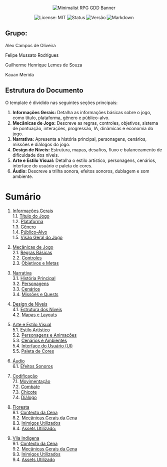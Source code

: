 <p align="center">
  <img src="https://i.ibb.co/56s7K8j/292330192-445386850928422-7259301303587158181-n-jpg.png" alt="Minimalist RPG GDD Banner">
</p>

<p align="center">
  <img src="https://img.shields.io/badge/License-MIT-yellow.svg?style=for-the-badge" alt="License: MIT">
  <img src="https://img.shields.io/badge/Status-Em%20Desenvolvimento-orange?style=for-the-badge" alt="Status">
  <img src="https://img.shields.io/badge/Versão-0.2.9-blue?style=for-the-badge" alt="Versão">
  <img src="https://img.shields.io/badge/Markdown-%23%23302c9b.svg?style=for-the-badge&logo=markdown&logoColor=white" alt="Markdown">

</p>

## Grupo:

 Alex Campos de Oliveira
 
 Felipe Mussato Rodrigues
 
 Guilherme Henrique Lemes de Souza
 
 Kauan Merida



## Estrutura do Documento

O template é dividido nas seguintes seções principais:
1. **Informações Gerais:** Detalha as informações básicas sobre o jogo, como título, plataforma, gênero e público-alvo.
2. **Mecânicas de Jogo:** Descreve as regras, controles, objetivos, sistema de pontuação, interações, progressão, IA, dinâmicas e economia do jogo.
3. **Narrativa:** Apresenta a história principal, personagens, cenários, missões e diálogos do jogo.
4. **Design de Níveis:** Estrutura, mapas, desafios, fluxo e balanceamento de dificuldade dos níveis.
5. **Arte e Estilo Visual:** Detalha o estilo artístico, personagens, cenários, interface do usuário e paleta de cores.
6. **Áudio:** Descreve a trilha sonora, efeitos sonoros, dublagem e som ambiente.
<!--7. **Progresso e Salvamento:** Explica os sistemas de progressão e salvamento do jogo.
8. **Monetização:** Detalha o modelo de negócio e itens pagos.
9. **Testes e Qualidade:** Plano de testes e coleta de feedback dos jogadores.
10. **Conclusão:** Resume os principais pontos do GDD e os próximos passos no desenvolvimento do jogo.
-->
# Sumário

1. [Informações Gerais](https://github.com/Alex2024Campos/Amostradinhos_Cultural/wiki/1.-Informa%C3%A7%C3%B5es-Gerais)<br>
    1.1. [Título do Jogo](https://github.com/Alex2024Campos/Amostradinhos_Cultural/wiki/1.-Informa%C3%A7%C3%B5es-Gerais#11-título-do-jogo)<br>
    1.2. [Plataforma](https://github.com/Alex2024Campos/Amostradinhos_Cultural/wiki/1.-Informa%C3%A7%C3%B5es-Gerais#12-plataforma)<br>
    1.3. [Gênero](https://github.com/Alex2024Campos/Amostradinhos_Cultural/wiki/1.-Informa%C3%A7%C3%B5es-Gerais#13-gênero)<br>
    1.4. [Público-Alvo](https://github.com/Alex2024Campos/Amostradinhos_Cultural/wiki/1.-Informa%C3%A7%C3%B5es-Gerais#14-público-alvo)<br>
    1.5. [Visão Geral do Jogo](https://github.com/Alex2024Campos/Amostradinhos_Cultural/wiki/1.-Informa%C3%A7%C3%B5es-Gerais#15-visão-geral-do-jogo)<br>

2. [Mecânicas de Jogo](https://github.com/Alex2024Campos/Amostradinhos_Cultural/wiki/2.-Mecânicas-de-Jogo)<br>
    2.1. [Regras Básicas](https://github.com/Alex2024Campos/Amostradinhos_Cultural/wiki/2.-Mecânicas-de-Jogo#21-regras-básicas)<br>
    2.2. [Controles](https://github.com/Alex2024Campos/Amostradinhos_Cultural/wiki/2.-Mecânicas-de-Jogo#22-controles)<br>
    2.3. [Objetivos e Metas](https://github.com/Alex2024Campos/Amostradinhos_Cultural/wiki/2.-Mecânicas-de-Jogo#23-objetivos-e-metas)<br>

3. [Narrativa](https://github.com/Alex2024Campos/Amostradinhos_Cultural/wiki/3.-Narrativa)<br>
    3.1. [História Principal](https://github.com/Alex2024Campos/Amostradinhos_Cultural/wiki/3.-Narrativa#31-história-principal)<br>
     3.2. [Personagens](https://github.com/Alex2024Campos/Amostradinhos_Cultural/wiki/3.-Narrativa#32-personagens)<br>
    3.3. [Cenários](https://github.com/Alex2024Campos/Amostradinhos_Cultural/wiki/3.-Narrativa#33-cenários)<br>
    3.4. [Missões e Quests](https://github.com/Alex2024Campos/Amostradinhos_Cultural/wiki/3.-Narrativa#34-missões-e-quests)<br>

4. [Design de Níveis](https://github.com/Alex2024Campos/Amostradinhos_Cultural/wiki/4.-Design-de-Níveis)<br>
    4.1. [Estrutura dos Níveis](https://github.com/Alex2024Campos/Amostradinhos_Cultural/wiki/4.-Design-de-Níveis#41-estrutura-dos-níveis)<br>
    4.2. [Mapas e Layouts](https://github.com/Alex2024Campos/Amostradinhos_Cultural/wiki/4.-Design-de-Níveis#42-mapas-e-layouts)<br>

5. [Arte e Estilo Visual](https://github.com/Alex2024Campos/Amostradinhos_Cultural/wiki/5.-Arte-e-Estilo-Visual)<br>
    5.1. [Estilo Artístico](https://github.com/Alex2024Campos/Amostradinhos_Cultural/wiki/5.-Arte-e-Estilo-Visual#51-estilo-artístico)<br>
    5.2. [Personagens e Animações](https://github.com/Alex2024Campos/Amostradinhos_Cultural/wiki/5.-Arte-e-Estilo-Visual#52-personagens-e-animações)<br>
    5.3. [Cenários e Ambientes](https://github.com/Alex2024Campos/Amostradinhos_Cultural/wiki/5.-Arte-e-Estilo-Visual#53-cenários-e-ambientes)<br>
    5.4. [Interface do Usuário (UI)](https://github.com/Alex2024Campos/Amostradinhos_Cultural/wiki/5.-Arte-e-Estilo-Visual#54-interface-do-usuário-ui)<br>
    5.5. [Paleta de Cores](https://github.com/Alex2024Campos/Amostradinhos_Cultural/wiki/5.-Arte-e-Estilo-Visual#55-paleta-de-cores)<br>

6. [Áudio](https://github.com/Alex2024Campos/Amostradinhos_Cultural/wiki/6.-Áudio)<br>
    6.1. [Efeitos Sonoros](https://github.com/Alex2024Campos/Amostradinhos_Cultural/wiki/6.-Áudio#62-efeitos-sonoros)<br>

7. [Codificação](https://github.com/Alex2024Campos/Amostradinhos_Cultural/wiki/7.-Codifica%C3%A7%C3%A3o)<br>
   7.1. [Movimentação](https://github.com/Alex2024Campos/Amostradinhos_Cultural/wiki/7.-Codifica%C3%A7%C3%A3o#71-movimenta%C3%A7%C3%A3o)<br>
   7.2. [Combate](https://github.com/Alex2024Campos/Amostradinhos_Cultural/wiki/7.-Codifica%C3%A7%C3%A3o#72-combate)<br>
   7.3. [Chicote](https://github.com/Alex2024Campos/Amostradinhos_Cultural/wiki/7.-Codifica%C3%A7%C3%A3o#73-lan%C3%A7ar-chicote)<br>
   7.4. [Diálogo](https://github.com/Alex2024Campos/Amostradinhos_Cultural/wiki/7.-Codifica%C3%A7%C3%A3o#74-di%C3%A1logo)<br>

8. [Floresta](https://github.com/Alex2024Campos/Amostradinhos_Cultural/wiki/8.-Floresta)<br>
   8.1. [Contexto da Cena](https://github.com/Alex2024Campos/Amostradinhos_Cultural/wiki/8.-Floresta#81-contexto-da-fase)<br>
   8.2. [Mecânicas Gerais da Cena](https://github.com/Alex2024Campos/Amostradinhos_Cultural/wiki/8.-Floresta#82-mec%C3%A2nicas-gerais-da-cena)<br>
   8.3. [Inimigos Utilizados](https://github.com/Alex2024Campos/Amostradinhos_Cultural/wiki/8.-Floresta#83-inimigos-utilizados)<br>
   8.4. [Assets Utilizado:](https://github.com/Alex2024Campos/Amostradinhos_Cultural/wiki/8.-Floresta#84-assets-usados)<br>

9. [Vila Indígena](https://github.com/Alex2024Campos/Amostradinhos_Cultural/wiki/9.-Vila-Ind%C3%ADgena)<br>
   9.1. [Contexto da Cena](https://github.com/Alex2024Campos/Amostradinhos_Cultural/wiki/9.-Vila-Ind%C3%ADgena#91-contexto-da-fase)<br>
   9.2. [Mecânicas Gerais da Cena](https://github.com/Alex2024Campos/Amostradinhos_Cultural/wiki/9.-Vila-Ind%C3%ADgena#92-mec%C3%A2nicas-gerais-da-cena)<br>
   9.3. [Inimigos Utilizados](https://github.com/Alex2024Campos/Amostradinhos_Cultural/wiki/9.-Vila-Ind%C3%ADgena#93-inimigos-utilizados)<br>
   9.4. [Assets Utilizado](https://github.com/Alex2024Campos/Amostradinhos_Cultural/wiki/9.-Vila-Ind%C3%ADgena#94-assets-utilizado)<br>
